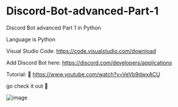 # Discord-Bot-advanced-Part-1
Discord Bot advanced Part 1 in Python 

Language is Python 

Visual Studio Code: https://code.visualstudio.com/download

Add Discord Bot here: https://discord.com/developers/applications

Tutorial: 🚀
https://www.youtube.com/watch?v=VeVb9dwxACU

go check it out 🚀







![image](https://github.com/user-attachments/assets/9958127e-55f2-4c6e-bf86-0611ced5fbd6)
